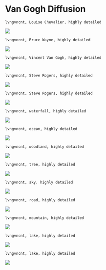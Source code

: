 # Van Gogh Diffusion


`lvngvncnt, Louise Chevalier, highly detailed`

![](https://media.discordapp.net/attachments/953704627826753536/1040439715180064768/1668041106_lvngvncnt_Louise_Chevalier_highly_detailed.png)


`lvngvncnt, Bruce Wayne, highly detailed`

![](https://media.discordapp.net/attachments/884528247998664744/1040065658169327696/1668041334_lvngvncnt_Bruce_Wayne_highly_detailed.png)


`lvngvncnt, Vincent Van Gogh, highly detailed`

![](https://media.discordapp.net/attachments/884528247998664744/1040064643701420092/1668040994_lvngvncnt_Vincent_Van_Gogh_highly_detailed.png)


`lvngvncnt, Steve Rogers, highly detailed`

![](https://media.discordapp.net/attachments/953704627826753536/1040439715557560330/1668041336_lvngvncnt_Steve_Rogers_highly_detailed.png)


`lvngvncnt, Steve Rogers, highly detailed`

![](https://media.discordapp.net/attachments/953704627826753536/1040439717352722503/1668041100_lvngvncnt_Steve_Rogers_highly_detailed.png)


`lvngvncnt, waterfall, highly detailed`

![](https://media.discordapp.net/attachments/953704627826753536/1040439717663080570/1668041764_lvngvncnt_waterfall_highly_detailed.png)


`lvngvncnt, ocean, highly detailed`

![](https://media.discordapp.net/attachments/953704627826753536/1040439716631302194/1668041747_lvngvncnt_ocean_highly_detailed.png)


`lvngvncnt, woodland, highly detailed`

![](https://media.discordapp.net/attachments/953704627826753536/1040439398094884915/1668041965_lvngvncnt_woodland_highly_detailed.png)


`lvngvncnt, tree, highly detailed`

![](https://media.discordapp.net/attachments/953704627826753536/1040439396035473418/1668041954_lvngvncnt_tree_highly_detailed.png)


`lvngvncnt, sky, highly detailed`

![](https://media.discordapp.net/attachments/953704627826753536/1040439395699937401/1668041951_lvngvncnt_sky_highly_detailed.png)


`lvngvncnt, road, highly detailed`

![](https://media.discordapp.net/attachments/953704627826753536/1040439395326636062/1668041948_lvngvncnt_road_highly_detailed.png)


`lvngvncnt, mountain, highly detailed`

![](https://media.discordapp.net/attachments/953704627826753536/1040439394278068244/1668041938_lvngvncnt_mountain_highly_detailed.png)


`lvngvncnt, lake, highly detailed`

![](https://media.discordapp.net/attachments/884528247998664744/1040068341097844736/1668041934_lvngvncnt_lake_highly_detailed.png)


`lvngvncnt, lake, highly detailed`

![](https://media.discordapp.net/attachments/953704627826753536/1040439715964387409/1668041740_lvngvncnt_lake_highly_detailed.png)